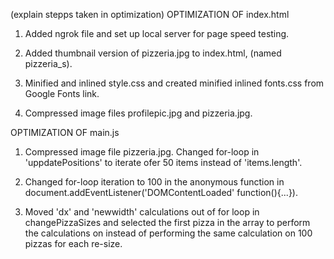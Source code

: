(explain stepps taken in optimization)
OPTIMIZATION OF index.html

1) Added ngrok file and set up local server for page speed testing.

2) Added thumbnail version of pizzeria.jpg to index.html, (named pizzeria_s).

3) Minified and inlined style.css and created minified inlined fonts.css from Google Fonts link.

4) Compressed image files profilepic.jpg and pizzeria.jpg.

OPTIMIZATION OF main.js

1) Compressed image file pizzeria.jpg. Changed for-loop in 'uppdatePositions' to iterate ofer 50 items instead of 'items.length'.

2) Changed for-loop iteration to 100 in the anonymous function in document.addEventListener('DOMContentLoaded' function(){...}).

3) Moved 'dx' and 'newwidth' calculations out of for loop in changePizzaSizes and selected the first pizza in the array to perform the calculations on instead of performing the same calculation on 100 pizzas for each re-size.